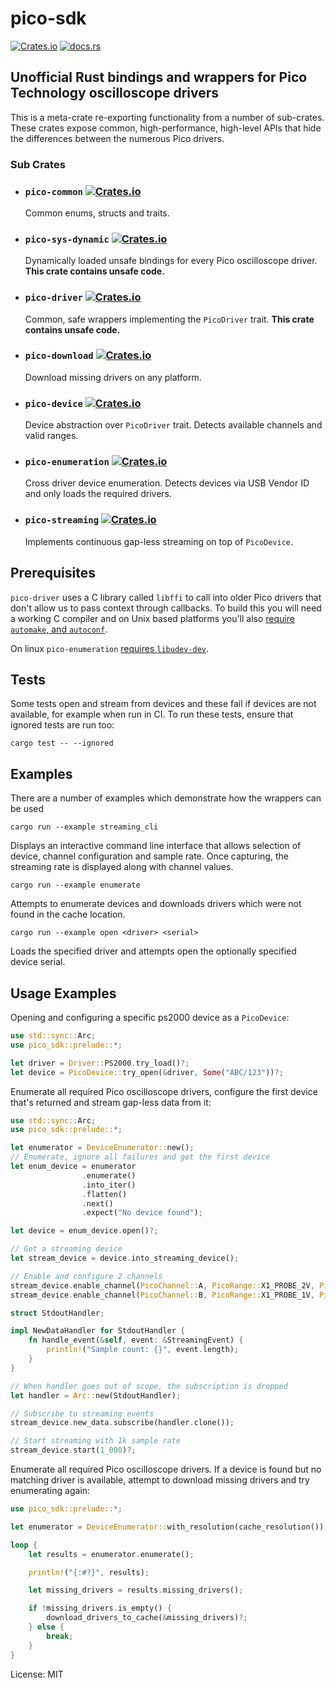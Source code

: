 # pico-sdk

[![Crates.io](https://img.shields.io/crates/v/pico-sdk)](https://crates.io/crates/pico-sdk)
[![docs.rs](https://docs.rs/pico-sdk/badge.svg)](https://docs.rs/pico-sdk/)

## Unofficial Rust bindings and wrappers for Pico Technology oscilloscope drivers

This is a meta-crate re-exporting functionality from a number of sub-crates. These
crates expose common, high-performance, high-level APIs that hide the differences between the
numerous Pico drivers.

### Sub Crates

 - ### `pico-common` [![Crates.io](https://img.shields.io/crates/v/pico-common)](https://crates.io/crates/pico-common)
    Common enums, structs and traits.
 - ### `pico-sys-dynamic` [![Crates.io](https://img.shields.io/crates/v/pico-sys-dynamic)](https://crates.io/crates/pico-sys-dynamic)
    Dynamically loaded unsafe bindings for every Pico oscilloscope driver. **This crate contains unsafe code.**
 - ### `pico-driver` [![Crates.io](https://img.shields.io/crates/v/pico-driver)](https://crates.io/crates/pico-driver)
    Common, safe wrappers implementing the `PicoDriver` trait. **This crate contains unsafe code.**
 - ### `pico-download` [![Crates.io](https://img.shields.io/crates/v/pico-download)](https://crates.io/crates/pico-download)
    Download missing drivers on any platform.
 - ### `pico-device` [![Crates.io](https://img.shields.io/crates/v/pico-device)](https://crates.io/crates/pico-device)
    Device abstraction over `PicoDriver` trait. Detects available channels and valid ranges.
 - ### `pico-enumeration` [![Crates.io](https://img.shields.io/crates/v/pico-enumeration)](https://crates.io/crates/pico-enumeration)
    Cross driver device enumeration. Detects devices via USB Vendor ID and only loads the required drivers.
 - ### `pico-streaming` [![Crates.io](https://img.shields.io/crates/v/pico-streaming)](https://crates.io/crates/pico-streaming)
    Implements continuous gap-less streaming on top of `PicoDevice`.

## Prerequisites
`pico-driver` uses a C library called `libffi` to call into older Pico
drivers that don't allow us to pass context through callbacks. To build this
you will need a working C compiler and on Unix based platforms you'll also
[require `automake`, and
`autoconf`](https://github.com/meatysolutions/pico-sdk/issues/5).

On linux `pico-enumeration` [requires `libudev-dev`](https://github.com/meatysolutions/pico-sdk/blob/700ab24efe81063316baffff638988cf626c6ffe/.github/workflows/build-and-publish.yml#L32).

## Tests
Some tests open and stream from devices and these fail if devices are not available, for example when run in CI.
To run these tests, ensure that ignored tests are run too:

`cargo test -- --ignored`

## Examples

There are a number of examples which demonstrate how the wrappers can be used

`cargo run --example streaming_cli`

Displays an interactive command line interface that allows selection of device, channel configuration
and sample rate. Once capturing, the streaming rate is displayed along with channel values.

`cargo run --example enumerate`

Attempts to enumerate devices and downloads drivers which were not found in the cache location.

`cargo run --example open <driver> <serial>`

Loads the specified driver and attempts open the optionally specified device serial.


## Usage Examples
Opening and configuring a specific ps2000 device as a `PicoDevice`:
```rust
use std::sync::Arc;
use pico_sdk::prelude::*;

let driver = Driver::PS2000.try_load()?;
let device = PicoDevice::try_open(&driver, Some("ABC/123"))?;
```

Enumerate all required Pico oscilloscope drivers, configure the first device that's returned and stream
gap-less data from it:
```rust
use std::sync::Arc;
use pico_sdk::prelude::*;

let enumerator = DeviceEnumerator::new();
// Enumerate, ignore all failures and get the first device
let enum_device = enumerator
                .enumerate()
                .into_iter()
                .flatten()
                .next()
                .expect("No device found");

let device = enum_device.open()?;

// Get a streaming device
let stream_device = device.into_streaming_device();

// Enable and configure 2 channels
stream_device.enable_channel(PicoChannel::A, PicoRange::X1_PROBE_2V, PicoCoupling::DC);
stream_device.enable_channel(PicoChannel::B, PicoRange::X1_PROBE_1V, PicoCoupling::AC);

struct StdoutHandler;

impl NewDataHandler for StdoutHandler {
    fn handle_event(&self, event: &StreamingEvent) {
        println!("Sample count: {}", event.length);
    }
}

// When handler goes out of scope, the subscription is dropped
let handler = Arc::new(StdoutHandler);

// Subscribe to streaming events
stream_device.new_data.subscribe(handler.clone());

// Start streaming with 1k sample rate
stream_device.start(1_000)?;
```

Enumerate all required Pico oscilloscope drivers. If a device is found but no matching
driver is available, attempt to download missing drivers and try enumerating again:
```rust
use pico_sdk::prelude::*;

let enumerator = DeviceEnumerator::with_resolution(cache_resolution());

loop {
    let results = enumerator.enumerate();

    println!("{:#?}", results);

    let missing_drivers = results.missing_drivers();

    if !missing_drivers.is_empty() {
        download_drivers_to_cache(&missing_drivers)?;
    } else {
        break;
    }
}
```

License: MIT
